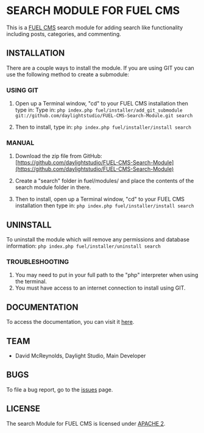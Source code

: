 # SEARCH MODULE FOR FUEL CMS
This is a [FUEL CMS](http://www.getfuelcms.com) search module for adding search like functionality including posts, categories, and commenting.

## INSTALLATION
There are a couple ways to install the module. If you are using GIT you can use the following method
to create a submodule:

### USING GIT
1. Open up a Terminal window, "cd" to your FUEL CMS installation then type in: 
Type in:
``php index.php fuel/installer/add_git_submodule git://github.com/daylightstudio/FUEL-CMS-Search-Module.git search``

2. Then to install, type in:
``php index.php fuel/installer/install search``


### MANUAL
1. Download the zip file from GitHub:
[https://github.com/daylightstudio/FUEL-CMS-Search-Module](https://github.com/daylightstudio/FUEL-CMS-Search-Module)

2. Create a "search" folder in fuel/modules/ and place the contents of the search module folder in there.

3. Then to install, open up a Terminal window, "cd" to your FUEL CMS installation then type in:
``php index.php fuel/installer/install search``

## UNINSTALL

To uninstall the module which will remove any permissions and database information:
``php index.php fuel/installer/uninstall search``

### TROUBLESHOOTING
1. You may need to put in your full path to the "php" interpreter when using the terminal.
2. You must have access to an internet connection to install using GIT.


## DOCUMENTATION
To access the documentation, you can visit it [here](http://docs.getfuelcms.com/modules/search).

## TEAM
* David McReynolds, Daylight Studio, Main Developer

## BUGS
To file a bug report, go to the [issues](https://github.com/daylightstudio/FUEL-CMS-Search-Module/issues) page.

## LICENSE
The search Module for FUEL CMS is licensed under [APACHE 2](http://www.apache.org/licenses/LICENSE-2.0).